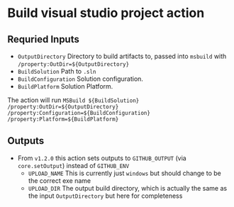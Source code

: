 Build visual studio project action
=================

Requried Inputs
----------
- `OutputDirectory` Directory to build artifacts to, passed into `msbuild` with `/property:OutDir=${OutputDirectory}`
- `BuildSolution` Path to `.sln` 
- `BuildConfiguration` Solution configuration.
- `BuildPlatform` Solution Platform.

The action will run
`MSBuild ${BuildSolution} /property:OutDir=${OutputDirectory} /property:Configuration=${BuildConfiguration} /property:Platform=${BuildPlatform}`

Outputs
--------
- From `v1.2.0` this action sets outputs to `GITHUB_OUTPUT` (via `core.setOutput`) instead of `GITHUB_ENV`
	- `UPLOAD_NAME` This is currently just `windows` but should change to be the correct exe name
	- `UPLOAD_DIR` The output build directory, which is actually the same as the input `OutputDirectory` but here for completeness
